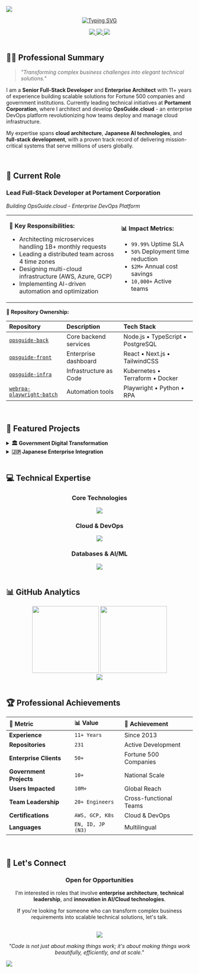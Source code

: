 <picture>
  <source media="(prefers-color-scheme: dark)" srcset="https://capsule-render.vercel.app/api?type=waving&color=0:000000,100:434343&height=150&section=header&text=Pendtium%20Praz&fontSize=45&fontColor=fff&animation=fadeIn&fontAlignY=30&desc=Senior%20Full-Stack%20Developer%20%7C%20Enterprise%20Architect&descAlignY=50&descSize=18">
  <source media="(prefers-color-scheme: light)" srcset="https://capsule-render.vercel.app/api?type=waving&color=0:f5f5f5,100:e0e0e0&height=150&section=header&text=Pendtium%20Praz&fontSize=45&fontColor=000&animation=fadeIn&fontAlignY=30&desc=Senior%20Full-Stack%20Developer%20%7C%20Enterprise%20Architect&descAlignY=50&descSize=18">
  <img src="https://capsule-render.vercel.app/api?type=waving&color=0:000000,100:434343&height=150&section=header&text=Pendtium%20Praz&fontSize=45&fontColor=fff&animation=fadeIn&fontAlignY=30&desc=Senior%20Full-Stack%20Developer%20%7C%20Enterprise%20Architect&descAlignY=50&descSize=18">
</picture>

<div align="center">
  
[![Typing SVG](https://readme-typing-svg.demolab.com?font=Inter&weight=500&size=16&duration=4000&pause=1000&color=777777&center=true&vCenter=true&width=600&lines=Building+Enterprise+Solutions+at+Portament+Corp;Specializing+in+Japanese+AI+%26+Cloud+Architecture;11%2B+Years+of+Professional+Experience)](https://git.io/typing-svg)

<a href="https://opsguide.cloud">
  <picture>
    <source media="(prefers-color-scheme: dark)" srcset="https://img.shields.io/badge/Portfolio-opsguide.cloud-ffffff?style=for-the-badge&labelColor=000000&color=000000">
    <img src="https://img.shields.io/badge/Portfolio-opsguide.cloud-000000?style=for-the-badge&labelColor=f0f0f0&color=f0f0f0">
  </picture>
</a>
<a href="mailto:pendtiumpraz@gmail.com">
  <picture>
    <source media="(prefers-color-scheme: dark)" srcset="https://img.shields.io/badge/Email-Contact-ffffff?style=for-the-badge&labelColor=000000&color=000000&logo=gmail">
    <img src="https://img.shields.io/badge/Email-Contact-000000?style=for-the-badge&labelColor=f0f0f0&color=f0f0f0&logo=gmail">
  </picture>
</a>
<a href="https://linkedin.com/in/pendtiumpraz">
  <picture>
    <source media="(prefers-color-scheme: dark)" srcset="https://img.shields.io/badge/LinkedIn-Connect-ffffff?style=for-the-badge&labelColor=000000&color=000000&logo=linkedin">
    <img src="https://img.shields.io/badge/LinkedIn-Connect-000000?style=for-the-badge&labelColor=f0f0f0&color=f0f0f0&logo=linkedin">
  </picture>
</a>

</div>

<br>

## 👨‍💻 Professional Summary

> *"Transforming complex business challenges into elegant technical solutions."*

I am a **Senior Full-Stack Developer** and **Enterprise Architect** with 11+ years of experience building scalable solutions for Fortune 500 companies and government institutions. Currently leading technical initiatives at **Portament Corporation**, where I architect and develop **OpsGuide.cloud** - an enterprise DevOps platform revolutionizing how teams deploy and manage cloud infrastructure.

My expertise spans **cloud architecture**, **Japanese AI technologies**, and **full-stack development**, with a proven track record of delivering mission-critical systems that serve millions of users globally.

<br>

## 🏢 Current Role

### **Lead Full-Stack Developer** at Portament Corporation
*Building OpsGuide.cloud - Enterprise DevOps Platform*

<table>
<tr>
<td width="60%">

**🎯 Key Responsibilities:**
- Architecting microservices handling 1B+ monthly requests
- Leading a distributed team across 4 time zones
- Designing multi-cloud infrastructure (AWS, Azure, GCP)
- Implementing AI-driven automation and optimization

</td>
<td width="40%">

**📊 Impact Metrics:**
- `99.99%` Uptime SLA
- `50%` Deployment time reduction
- `$2M+` Annual cost savings
- `10,000+` Active teams

</td>
</tr>
</table>

**🔧 Repository Ownership:**

<div align="center">

| Repository | Description | Tech Stack |
|:-----------|:------------|:-----------|
| [`opsguide-back`](https://github.com/portament/opsguide-back) | Core backend services | Node.js • TypeScript • PostgreSQL |
| [`opsguide-front`](https://github.com/portament/opsguide-front) | Enterprise dashboard | React • Next.js • TailwindCSS |
| [`opsguide-infra`](https://github.com/portament/opsguide-infra) | Infrastructure as Code | Kubernetes • Terraform • Docker |
| [`webrpa-playwright-batch`](https://github.com/portament/webrpa-playwright-batch) | Automation tools | Playwright • Python • RPA |

</div>

<br>

## 🚀 Featured Projects

<details>
<summary><b>🏛️ Government Digital Transformation</b></summary>

### **KemenKopUKM.go.id**
*Ministry of Cooperatives and SMEs Indonesia*

- **Scale:** 64+ million SMEs served
- **Data:** 10TB+ daily processing
- **Impact:** 300% increase in digital adoption
- **Tech:** Microservices, React, PostgreSQL, Kubernetes

### **RumahPekerja.id**
*National Workers Platform*

- **Users:** 140+ million target audience
- **Features:** Job matching, training programs, welfare services
- **Results:** 500K+ successful placements
- **Tech:** PWA, AI job matching, video streaming

</details>

<details>
<summary><b>🇯🇵 Japanese Enterprise Integration</b></summary>

### **Enterprise Clients**
- **Toyota Manufacturing** - IoT & predictive maintenance
- **SoftBank Robotics** - Pepper robot AI integration
- **Rakuten** - E-commerce recommendation engine
- **NTT Communications** - Network optimization

### **AI Technologies**
- Japanese NLP with 95% accuracy
- Real-time JP/EN/CN translation
- Kanji recognition system
- Business etiquette AI

</details>

<br>

## 💻 Technical Expertise

<div align="center">

### **Core Technologies**

<picture>
  <source media="(prefers-color-scheme: dark)" srcset="https://skillicons.dev/icons?i=ts,java,python,go,react,nextjs,nodejs,spring&theme=dark">
  <source media="(prefers-color-scheme: light)" srcset="https://skillicons.dev/icons?i=ts,java,python,go,react,nextjs,nodejs,spring&theme=light">
  <img src="https://skillicons.dev/icons?i=ts,java,python,go,react,nextjs,nodejs,spring&theme=dark">
</picture>

### **Cloud & DevOps**

<picture>
  <source media="(prefers-color-scheme: dark)" srcset="https://skillicons.dev/icons?i=aws,azure,gcp,kubernetes,docker,terraform,jenkins,grafana&theme=dark">
  <source media="(prefers-color-scheme: light)" srcset="https://skillicons.dev/icons?i=aws,azure,gcp,kubernetes,docker,terraform,jenkins,grafana&theme=light">
  <img src="https://skillicons.dev/icons?i=aws,azure,gcp,kubernetes,docker,terraform,jenkins,grafana&theme=dark">
</picture>

### **Databases & AI/ML**

<picture>
  <source media="(prefers-color-scheme: dark)" srcset="https://skillicons.dev/icons?i=postgresql,mongodb,redis,elasticsearch,tensorflow,pytorch&theme=dark">
  <source media="(prefers-color-scheme: light)" srcset="https://skillicons.dev/icons?i=postgresql,mongodb,redis,elasticsearch,tensorflow,pytorch&theme=light">
  <img src="https://skillicons.dev/icons?i=postgresql,mongodb,redis,elasticsearch,tensorflow,pytorch&theme=dark">
</picture>

</div>

<br>

## 📊 GitHub Analytics

<div align="center">
  
<picture>
  <source media="(prefers-color-scheme: dark)" srcset="https://github-readme-stats.vercel.app/api?username=pendtiumpraz&show_icons=true&theme=dark&hide_border=true&bg_color=0d1117&text_color=c9d1d9&title_color=58a6ff&icon_color=58a6ff">
  <source media="(prefers-color-scheme: light)" srcset="https://github-readme-stats.vercel.app/api?username=pendtiumpraz&show_icons=true&theme=default&hide_border=true">
  <img height="180" src="https://github-readme-stats.vercel.app/api?username=pendtiumpraz&show_icons=true&theme=dark&hide_border=true&bg_color=0d1117&text_color=c9d1d9&title_color=58a6ff&icon_color=58a6ff">
</picture>
<picture>
  <source media="(prefers-color-scheme: dark)" srcset="https://github-readme-stats.vercel.app/api/top-langs/?username=pendtiumpraz&layout=compact&theme=dark&hide_border=true&bg_color=0d1117&text_color=c9d1d9&title_color=58a6ff">
  <source media="(prefers-color-scheme: light)" srcset="https://github-readme-stats.vercel.app/api/top-langs/?username=pendtiumpraz&layout=compact&theme=default&hide_border=true">
  <img height="180" src="https://github-readme-stats.vercel.app/api/top-langs/?username=pendtiumpraz&layout=compact&theme=dark&hide_border=true&bg_color=0d1117&text_color=c9d1d9&title_color=58a6ff">
</picture>

</div>

<div align="center">
  
<picture>
  <source media="(prefers-color-scheme: dark)" srcset="https://github-readme-streak-stats.herokuapp.com/?user=pendtiumpraz&theme=dark&hide_border=true&background=0d1117&stroke=58a6ff&ring=58a6ff&fire=58a6ff&currStreakLabel=c9d1d9">
  <source media="(prefers-color-scheme: light)" srcset="https://github-readme-streak-stats.herokuapp.com/?user=pendtiumpraz&theme=default&hide_border=true">
  <img src="https://github-readme-streak-stats.herokuapp.com/?user=pendtiumpraz&theme=dark&hide_border=true&background=0d1117&stroke=58a6ff&ring=58a6ff&fire=58a6ff&currStreakLabel=c9d1d9">
</picture>

</div>

<br>

## 🏆 Professional Achievements

<div align="center">

| 🎯 Metric | 📊 Value | 🏅 Achievement |
|:----------|:---------|:---------------|
| **Experience** | `11+ Years` | Since 2013 |
| **Repositories** | `231` | Active Development |
| **Enterprise Clients** | `50+` | Fortune 500 Companies |
| **Government Projects** | `10+` | National Scale |
| **Users Impacted** | `10M+` | Global Reach |
| **Team Leadership** | `20+ Engineers` | Cross-functional Teams |
| **Certifications** | `AWS, GCP, K8s` | Cloud & DevOps |
| **Languages** | `EN, ID, JP (N3)` | Multilingual |

</div>

<br>

## 🤝 Let's Connect

<div align="center">

### **Open for Opportunities**

I'm interested in roles that involve **enterprise architecture**, **technical leadership**, and **innovation in AI/Cloud technologies**. 

If you're looking for someone who can transform complex business requirements into scalable technical solutions, let's talk.

<br>

<a href="mailto:pendtiumpraz@gmail.com">
  <picture>
    <source media="(prefers-color-scheme: dark)" srcset="https://img.shields.io/badge/📧_Email_Me-pendtiumpraz@gmail.com-ffffff?style=for-the-badge&labelColor=000000&color=000000">
    <img src="https://img.shields.io/badge/📧_Email_Me-pendtiumpraz@gmail.com-000000?style=for-the-badge&labelColor=f0f0f0&color=f0f0f0">
  </picture>
</a>

<br>

*"Code is not just about making things work; it's about making things work beautifully, efficiently, and at scale."*

</div>

<picture>
  <source media="(prefers-color-scheme: dark)" srcset="https://capsule-render.vercel.app/api?type=waving&color=0:000000,100:434343&height=100&section=footer">
  <source media="(prefers-color-scheme: light)" srcset="https://capsule-render.vercel.app/api?type=waving&color=0:f5f5f5,100:e0e0e0&height=100&section=footer">
  <img src="https://capsule-render.vercel.app/api?type=waving&color=0:000000,100:434343&height=100&section=footer">
</picture>
